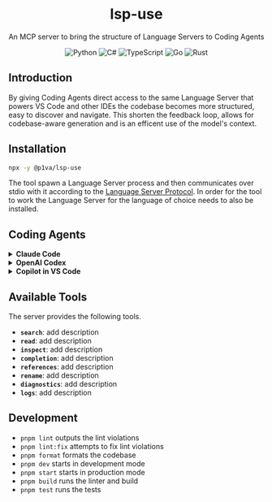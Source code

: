<div align="center">

# lsp-use

An MCP server to bring the structure of Language Servers to Coding Agents

![Python](https://img.shields.io/badge/python-3670A0?&logo=python&logoColor=ffdd54)
![C#](https://img.shields.io/badge/c%23-%23239120.svg?logo=csharp&logoColor=white)
![TypeScript](https://img.shields.io/badge/typescript-%23007ACC.svg?logo=typescript&logoColor=white)
![Go](https://img.shields.io/badge/go-%2300ADD8.svg?logo=go&logoColor=white)
![Rust](https://img.shields.io/badge/rust-%23000000.svg?logo=rust&logoColor=white)

</div>

## Introduction

By giving Coding Agents direct access to the same Language Server that powers VS Code and other IDEs the codebase becomes more structured, easy to discover and navigate. This shorten the feedback loop, allows for codebase-aware generation and is an efficent use of the model's context.

## Installation

```bash
npx -y @p1va/lsp-use
```

The tool spawn a Language Server process and then communicates over stdio with it according to the [Language Server Protocol](https://microsoft.github.io/language-server-protocol/). In order for the tool to work the Language Server for the language of choice needs to also be installed.

## Coding Agents

<details>

<summary><b>Claude Code</b></summary>

Update your `.mcp.json` file with a `csharp` where the path and sln files match the ones of your repo

```json
{
  "mcpServers": {
    "csharp": {
      "command": "lsp-use",
      "args": []
    }
  }
}
```

Update your `CLAUDE.md` with instructions on tool use recommending to prefer LSP-based discovery over traditional file read.

</details>

<details>

<summary><b>OpenAI Codex</b></summary>

Add or update your `$HOME/.codex/config.toml`. Doesn't seem to work at repo level yet.

```toml
[mcp_servers.csharp]
command = "lsp-use"
args = ["--workspace=/path/to/repo", "--sln=/path/to/repo/solution.sln"]
```

Update your `AGENTS.md` with instructions on tool use like [here](AGENTS.md).

</details>

<details>

<summary><b>Copilot in VS Code</b></summary>

Add or update your `.vscode/mcp.toml` to include this `csharp` server and provide your own solution file name

```json
{
  "servers": {
    "csharp": {
      "type": "stdio",
      "command": "npx -y @p1va/lsp-use",
      "args": []
    }
  }
}
```

</details>

## Available Tools

The server provides the following tools.

- **`search`**: add description
- **`read`**: add description
- **`inspect`**: add description
- **`completion`**: add description
- **`references`**: add description
- **`rename`**: add description
- **`diagnostics`**: add description
- **`logs`**: add description

## Development

- `pnpm lint` outputs the lint violations
- `pnpm lint:fix` attempts to fix lint violations
- `pnpm format` formats the codebase
- `pnpm dev` starts in development mode
- `pnpm start` starts in production mode
- `pnpm build` runs the linter and build
- `pnpm test` runs the tests
